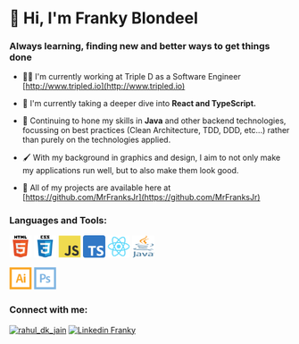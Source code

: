<h1 align="left">👋  Hi, I'm Franky Blondeel</h1>
<h3 align="left">Always learning, finding new and better ways to get things done</h3>

- 👨‍💻 I'm currently working at Triple D as a Software Engineer [http://www.tripled.io](http://www.tripled.io)

- 🌱 I'm currently taking a deeper dive into **React and TypeScript.** 

- 🧰 Continuing to hone my skills in **Java** and other backend technologies, focussing on best practices (Clean Architecture, TDD, DDD, etc...) rather than purely on the technologies applied.

- 🖌️ With my background in graphics and design, I aim to not only make my applications run well, but to also make them look good.

- 💼 All of my projects are available here at [https://github.com/MrFranksJr](https://github.com/MrFranksJr)

<h3 align="left">Languages and Tools:</h3>
<p align="left">
<a href="https://www.w3.org/html/" target="_blank" rel="noreferrer"> 
  <img src="https://github.com/MrFranksJr/MrFranksJr/blob/main/assets/MrFranksJr/html5-original-wordmark.svg" alt="html5 icon" width="40" height="40"/></a>
<span width="20"></span>
<a href="https://www.w3schools.com/css/" target="_blank" rel="noreferrer">
  <img src="https://github.com/MrFranksJr/MrFranksJr/blob/main/assets/MrFranksJr/css3-original-wordmark.svg" alt="css3 icon" width="40" height="40"/></a> 
<a href="https://developer.mozilla.org/en-US/docs/Web/JavaScript" target="_blank" rel="noreferrer">
  <img src="https://github.com/MrFranksJr/MrFranksJr/blob/main/assets/MrFranksJr/javascript-original.svg" alt="javascript icon" width="40" height="40"/></a>
<a href="https://www.typescriptlang.org/" target="_blank" rel="noreferrer">
<img src="https://github.com/MrFranksJr/MrFranksJr/blob/main/assets/MrFranksJr/ts.svg" alt="typescript icon" width="40" height="40"/></a>
<a href="https://react.dev/" target="_blank" rel="noreferrer">
  <img src="https://github.com/MrFranksJr/MrFranksJr/blob/main/assets/MrFranksJr/react-original.svg" alt="react icon" width="40" height="40"/></a>
<a href="https://dev.java/" target="_blank" rel="noreferrer">
<img src="https://github.com/MrFranksJr/MrFranksJr/blob/main/assets/MrFranksJr/java.svg" alt="java icon" width="40" height="40"/></a>
</p>

<p align="left">
  <a href="https://www.adobe.com/in/products/illustrator.html" target="_blank" rel="noreferrer">
  <img src="https://github.com/MrFranksJr/MrFranksJr/blob/main/assets/MrFranksJr/illustrator-line.svg" alt="illustrator" width="40" height="40"/></a>
  <a href="https://www.photoshop.com/en" target="_blank" rel="noreferrer">
    <img src="https://github.com/MrFranksJr/MrFranksJr/blob/main/assets/MrFranksJr/photoshop-line.svg" alt="photoshop" width="40" height="40"/></a>
</p>

<h3 align="left">Connect with me:</h3>
<p align="left">
<a href="https://instagram.com/frankyjr" target="blank"><img align="center" src="https://cdn.jsdelivr.net/npm/simple-icons@3.0.1/icons/instagram.svg" alt="rahul_dk_jain" height="30" width="40" /></a>
<a href="https://www.linkedin.com/in/frankyjr/" target="blank"><img align="center" src="https://cdn.jsdelivr.net/npm/simple-icons@3.0.1/icons/linkedin.svg" alt="Linkedin Franky" height="30" width="40" /></a>
</p>
